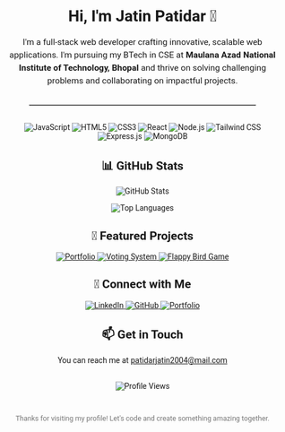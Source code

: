 <div align="center" style="font-family: 'Roboto', sans-serif;">

  <h1>Hi, I'm Jatin Patidar 👋</h1>
  

  
  <!-- Profile Section Moved Up -->
  <p style="max-width: 600px; margin: auto; font-size: 1.1em; line-height: 1.5;">
  I'm a full-stack web developer crafting innovative, scalable web applications. I'm pursuing my BTech in CSE at <strong>Maulana Azad National Institute of Technology, Bhopal</strong> and thrive on solving challenging problems and collaborating on impactful projects.
</p>

  

  <hr style="width: 80%; border: 1px solid #ccc; margin: 30px auto;">

  <!-- Tech Stack -->
  <p>
    <img src="https://img.shields.io/badge/JavaScript-F7DF1E?style=for-the-badge&logo=javascript&logoColor=black" alt="JavaScript"/>
    <img src="https://img.shields.io/badge/HTML5-E34F26?style=for-the-badge&logo=html5&logoColor=white" alt="HTML5"/>
    <img src="https://img.shields.io/badge/CSS3-1572B6?style=for-the-badge&logo=css3" alt="CSS3"/>
    <img src="https://img.shields.io/badge/React-61DAFB?style=for-the-badge&logo=react&logoColor=black" alt="React"/>
    <img src="https://img.shields.io/badge/Node.js-339933?style=for-the-badge&logo=node.js" alt="Node.js"/>
    <img src="https://img.shields.io/badge/Tailwind%20CSS-38B2AC?style=for-the-badge&logo=tailwind-css" alt="Tailwind CSS"/>
    <img src="https://img.shields.io/badge/Express.js-000?style=for-the-badge&logo=express&logoColor=white" alt="Express.js"/>
    <img src="https://img.shields.io/badge/MongoDB-4EA94B?style=for-the-badge&logo=mongodb&logoColor=white" alt="MongoDB"/>
  </p>

  <!-- GitHub Stats -->
  <h2>📊 GitHub Stats</h2>
  <p>
    <img src="https://github-readme-stats.vercel.app/api?username=j3cody&show_icons=true&theme=radical" alt="GitHub Stats" />
  </p>
  <p>
    <img src="https://github-readme-stats.vercel.app/api/top-langs/?username=j3cody&layout=compact&theme=radical" alt="Top Languages" />
  </p>

  <!-- Featured Projects -->
  <h2>🚀 Featured Projects</h2>
  <p>
    <a href="https://github.com/j3cody/YourPortfolioRepo" target="_blank">
      <img src="https://img.shields.io/badge/Portfolio-React-blue?style=for-the-badge&logo=react" alt="Portfolio" />
    </a>
    <a href="https://github.com/j3cody/VotingSystemFrontend" target="_blank">
      <img src="https://img.shields.io/badge/VotingSystem-React-green?style=for-the-badge&logo=react" alt="Voting System" />
    </a>
    <a href="https://github.com/j3cody/FlappyBirdGame" target="_blank">
      <img src="https://img.shields.io/badge/FlappyBird-JS-yellow?style=for-the-badge&logo=javascript" alt="Flappy Bird Game" />
    </a>
  </p>

  <!-- Connect with Me -->
  <h2>🔗 Connect with Me</h2>
  <p>
    <a href="https://linkedin.com/in/jatin-patidar-114917283" target="_blank">
      <img src="https://img.shields.io/badge/LinkedIn-JatinPatidar-blue?style=for-the-badge&logo=linkedin" alt="LinkedIn" />
    </a>
    <a href="https://github.com/j3cody" target="_blank">
      <img src="https://img.shields.io/badge/GitHub-j3cody-black?style=for-the-badge&logo=github" alt="GitHub" />
    </a>
    <a href="https://jatinportfolio-one.vercel.app/" target="_blank">
      <img src="https://img.shields.io/badge/Portfolio-Visit-blueviolet?style=for-the-badge&logo=vercel" alt="Portfolio" />
    </a>
  </p>

  <!-- Get in Touch -->
  <h2>📫 Get in Touch</h2>
  <p>
    You can reach me at <a href="mailto:patidarjatin2004@mail.com">patidarjatin2004@mail.com</a>
  </p>

  <!-- Profile View Count at the Bottom -->
  <p style="margin-top: 30px;">
    <img src="https://komarev.com/ghpvc/?username=j3cody&color=blue" alt="Profile Views" />
  </p>
  
  <br>
  <p style="font-size: 0.9em; color: #777;">Thanks for visiting my profile! Let's code and create something amazing together.</p>

</div>
